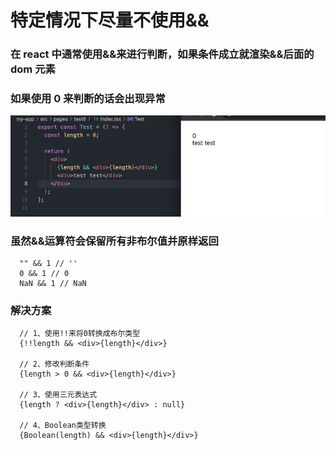 # 特定情况下尽量不使用&&

### 在 react 中通常使用&&来进行判断，如果条件成立就渲染&&后面的 dom 元素

### 如果使用 0 来判断的话会出现异常

![Alt text](image.png)

### 虽然&&运算符会保留所有非布尔值并原样返回

```
  "" && 1 // ''
  0 && 1 // 0
  NaN && 1 // NaN

```

### 解决方案

```
  // 1、使用!!来将0转换成布尔类型
  {!!length && <div>{length}</div>}

  // 2、修改判断条件
  {length > 0 && <div>{length}</div>}

  // 3、使用三元表达式
  {length ? <div>{length}</div> : null}

  // 4、Boolean类型转换
  {Boolean(length) && <div>{length}</div>}
```
